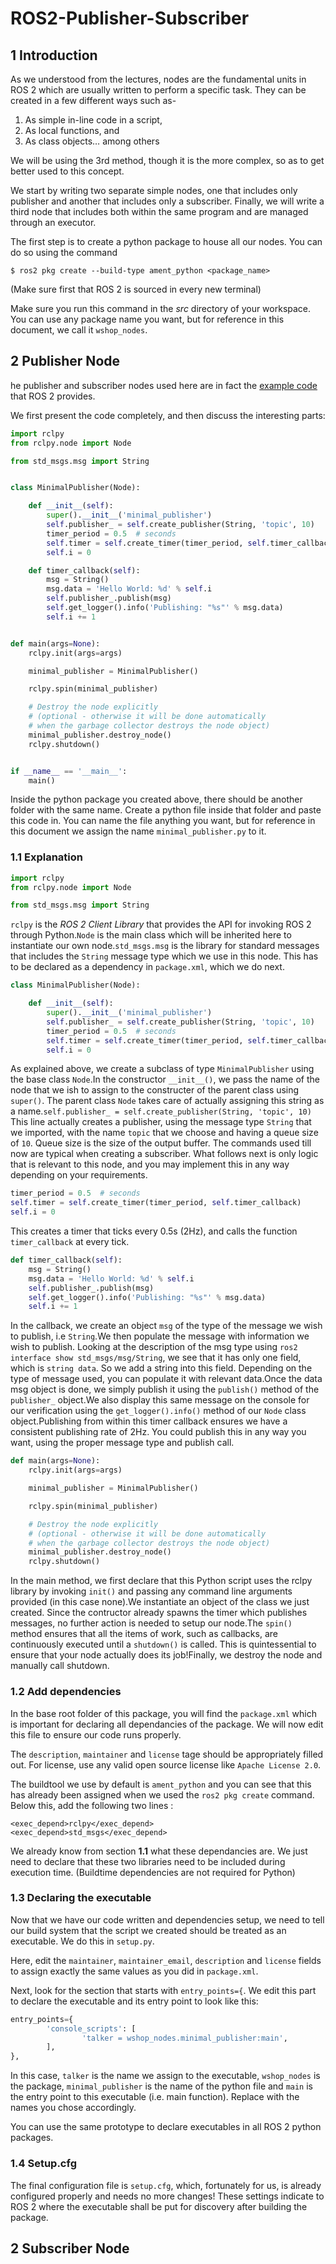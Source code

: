 # ROS2-Publisher-Subscriber

## 1 Introduction

As we understood from the lectures, nodes are the fundamental units in ROS 2 which are usually written to perform a specific task. They can be created in a few different ways such as-

1. As simple in-line code in a script,
2. As local functions, and
3. As class objects… among others

We will be using the 3rd method, though it is the more complex, so as to get better used to this concept.

We start by writing two separate simple nodes, one that includes only publisher and another that includes only a subscriber. Finally, we will write a third node that includes both within the same program and are managed through an executor.

The first step is to create a python package to house all our nodes. You can do so using the command

```shell
$ ros2 pkg create --build-type ament_python <package_name>
```

(Make sure first that ROS 2 is sourced in every new terminal)

Make sure you run this command in the *src* directory of your workspace. You can use any package name you want, but for reference in this document, we call it `wshop_nodes`.

## 2 Publisher Node

he publisher and subscriber nodes used here are in fact the [example code](https://github.com/ros2/examples/blob/master/rclpy/topics/minimal_publisher/examples_rclpy_minimal_publisher/publisher_member_function.py) that ROS 2 provides.

We first present the code completely, and then discuss the interesting parts:

```python
import rclpy
from rclpy.node import Node

from std_msgs.msg import String


class MinimalPublisher(Node):

    def __init__(self):
        super().__init__('minimal_publisher')
        self.publisher_ = self.create_publisher(String, 'topic', 10)
        timer_period = 0.5  # seconds
        self.timer = self.create_timer(timer_period, self.timer_callback)
        self.i = 0

    def timer_callback(self):
        msg = String()
        msg.data = 'Hello World: %d' % self.i
        self.publisher_.publish(msg)
        self.get_logger().info('Publishing: "%s"' % msg.data)
        self.i += 1


def main(args=None):
    rclpy.init(args=args)

    minimal_publisher = MinimalPublisher()

    rclpy.spin(minimal_publisher)

    # Destroy the node explicitly
    # (optional - otherwise it will be done automatically
    # when the garbage collector destroys the node object)
    minimal_publisher.destroy_node()
    rclpy.shutdown()


if __name__ == '__main__':
    main()
```

Inside the python package you created above, there should be another folder with the same name. Create a python file inside that folder and paste this code in. You can name the file anything you want, but for reference in this document we assign the name `minimal_publisher.py` to it.

### 1.1 Explanation

```python
import rclpy
from rclpy.node import Node

from std_msgs.msg import String
```

`rclpy` is the *ROS 2 Client Library* that provides the API for invoking ROS 2 through Python.`Node` is the main class which will be inherited here to instantiate our own node.`std_msgs.msg` is the library for standard messages that includes the `String` message type which we use in this node. This has to be declared as a dependency in `package.xml`, which we do next.

```python
class MinimalPublisher(Node):

    def __init__(self):
        super().__init__('minimal_publisher')
        self.publisher_ = self.create_publisher(String, 'topic', 10)
        timer_period = 0.5  # seconds
        self.timer = self.create_timer(timer_period, self.timer_callback)
        self.i = 0
```

As explained above, we create a subclass of type `MinimalPublisher` using the base class `Node`.In the constructor `__init__()`, we pass the name of the node that we ish to assign to the constructer of the parent class using `super()`. The parent class `Node` takes care of actually assigning this string as a name.`self.publisher_ = self.create_publisher(String, 'topic', 10)` This line actually creates a publisher, using the message type `String` that we imported, with the name `topic` that we choose and having a queue size of `10`. Queue size is the size of the output buffer. The commands used till now are typical when creating a subscriber. What follows next is only logic that is relevant to this node, and you may implement this in any way depending on your requirements.

```python
timer_period = 0.5  # seconds
self.timer = self.create_timer(timer_period, self.timer_callback)
self.i = 0
```

This creates a timer that ticks every 0.5s (2Hz), and calls the function `timer_callback` at every tick.

```python
def timer_callback(self):
    msg = String()
    msg.data = 'Hello World: %d' % self.i
    self.publisher_.publish(msg)
    self.get_logger().info('Publishing: "%s"' % msg.data)
    self.i += 1
```

In the callback, we create an object `msg` of the type of the message we wish to publish, i.e `String`.We then populate the message with information we wish to publish. Looking at the description of the msg type using `ros2 interface show std_msgs/msg/String`, we see that it has only one field, which is `string data`. So we add a string into this field. Depending on the type of message used, you can populate it with relevant data.Once the data msg object is done, we simply publish it using the `publish()` method of the `publisher_` object.We also display this same message on the console for our verification using the `get_logger().info()` method of our `Node` class object.Publishing from within this timer callback ensures we have a consistent publishing rate of 2Hz. You could publish this in any way you want, using the proper message type and publish call.

```python
def main(args=None):
    rclpy.init(args=args)

    minimal_publisher = MinimalPublisher()

    rclpy.spin(minimal_publisher)

    # Destroy the node explicitly
    # (optional - otherwise it will be done automatically
    # when the garbage collector destroys the node object)
    minimal_publisher.destroy_node()
    rclpy.shutdown()
```

In the main method, we first declare that this Python script uses the rclpy library by invoking `init()` and passing any command line arguments provided (in this case none).We instantiate an object of the class we just created. Since the contructor already spawns the timer which publishes messages, no further action is needed to setup our node.The `spin()` method ensures that all the items of work, such as callbacks, are continuously executed until a `shutdown()` is called. This is quintessential to ensure that your node actually does its job!Finally, we destroy the node and manually call shutdown.

### 1.2 Add dependencies

In the base root folder of this package, you will find the `package.xml` which is important for declaring all dependancies of the package. We will now edit this file to ensure our code runs properly.

The `description`, `maintainer` and `license` tage should be appropriately filled out. For license, use any valid open source license like `Apache License 2.0`.

The buildtool we use by default is `ament_python` and you can see that this has already been assigned when we used the `ros2 pkg create` command. Below this, add the following two lines :

```
<exec_depend>rclpy</exec_depend>
<exec_depend>std_msgs</exec_depend>
```

We already know from section **1.1** what these dependancies are. We just need to declare that these two libraries need to be included during execution time. (Buildtime dependencies are not required for Python)

### 1.3 Declaring the executable

Now that we have our code written and dependencies setup, we need to tell our build system that the script we created should be treated as an executable. We do this in `setup.py`.

Here, edit the `maintainer`, `maintainer_email`, `description` and `license` fields to assign exactly the same values as you did in `package.xml`.

Next, look for the section that starts with `entry_points={`. We edit this part to declare the executable and its entry point to look like this:

```python
entry_points={
        'console_scripts': [
                'talker = wshop_nodes.minimal_publisher:main',
        ],
},
```

In this case, `talker` is the name we assign to the executable, `wshop_nodes` is the package, `minimal_publisher` is the name of the python file and `main` is the entry point to this executable (i.e. main function). Replace with the names you chose accordingly.

You can use the same prototype to declare executables in all ROS 2 python packages.

### 1.4 Setup.cfg

The final configuration file is `setup.cfg`, which, fortunately for us, is already configured properly and needs no more changes! These settings indicate to ROS 2 where the executable shall be put for discovery after building the package.



## 2 Subscriber Node

